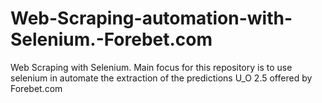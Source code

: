 # Web-Scraping-automation-with-Selenium.-Forebet.com
Web Scraping with Selenium. Main focus for this repository is to use selenium in automate the extraction of the predictions U_O 2.5 offered by Forebet.com  
